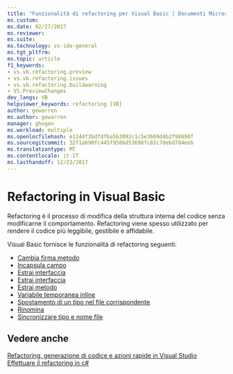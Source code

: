 ```yaml
---
title: "Funzionalità di refactoring per Visual Basic | Documenti Microsoft"
ms.custom: 
ms.date: 02/27/2017
ms.reviewer: 
ms.suite: 
ms.technology: vs-ide-general
ms.tgt_pltfrm: 
ms.topic: article
f1_keywords:
- vs.vb.refactoring.preview
- vs.vb.refactoring.issues
- vs.vb.refactoring.buildwarning
- VS.PreviewChanges
dev_langs: VB
helpviewer_keywords: refactoring [VB]
author: gewarren
ms.author: gewarren
manager: ghogen
ms.workload: multiple
ms.openlocfilehash: e1344f3bdfdfba5b3092c1c5e3669d4b2f98698f
ms.sourcegitcommit: 32f1a690fc445f9586d53698fc82c7debd784eeb
ms.translationtype: MT
ms.contentlocale: it-IT
ms.lasthandoff: 12/22/2017
---
```

# <a name="refactoring-in-visual-basic"></a>Refactoring in Visual Basic

Refactoring è il processo di modifica della struttura interna del codice senza modificarne il comportamento. Refactoring viene spesso utilizzato per rendere il codice più leggibile, gestibile e affidabile.

Visual Basic fornisce le funzionalità di refactoring seguenti:

* [Cambia firma metodo](refactoring/change-method-signature.md)
* [Incapsula campo](refactoring/encapsulate-field.md)
* [Estrai interfaccia](refactoring/extract-interface.md)
* [Estrai interfaccia](refactoring/extract-interface.md)
* [Estrai metodo](refactoring/extract-method.md)
* [Variabile temporanea inline](refactoring/inline-temporary-variable.md)
* [Spostamento di un tipo nel file corrispondente](refactoring/move-type-to-matching-file.md)
* [Rinomina](refactoring/rename.md)
* [Sincronizzare tipo e nome file](refactoring/sync-type-and-file.md)

## <a name="see-also"></a>Vedere anche

[Refactoring, generazione di codice e azioni rapide in Visual Studio](../ide/refactoring-code-generation-quick-actions.md)  
[Effettuare il refactoring in c#](../csharp-ide/refactoring-csharp.md)
